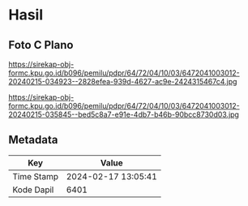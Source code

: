 # Hasil

## Foto C Plano

https://sirekap-obj-formc.kpu.go.id/b096/pemilu/pdpr/64/72/04/10/03/6472041003012-20240215-034923--2828efea-939d-4627-ac9e-2424315467c4.jpg

https://sirekap-obj-formc.kpu.go.id/b096/pemilu/pdpr/64/72/04/10/03/6472041003012-20240215-035845--bed5c8a7-e91e-4db7-b46b-90bcc8730d03.jpg


## Metadata

| Key        | Value               |
| ---------- | ------------------- |
| Time Stamp | 2024-02-17 13:05:41 |
| Kode Dapil | 6401                |



